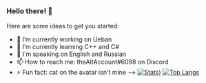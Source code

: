 ### Hello there! 👋

Here are some ideas to get you started:

- 🔭 I’m currently working on Ueban
- 🌱 I’m currently learning C++ and C#
- 💬 I'm speaking on English and Russian
- 📫 How to reach me: theAltAccount#6098 on Discord
- ⚡ Fun fact: cat on the avatar isn't mine
-->
[![Stats](https://github-readme-stats.vercel.app/api?username=thealtaccount&count_private=true&show_icons=true))](https://github.com/anuraghazra/github-readme-stats)
[![Top Langs](https://github-readme-stats.vercel.app/api/top-langs/?username=thealtaccount&layout=compact)](https://github.com/anuraghazra/github-readme-stats)
